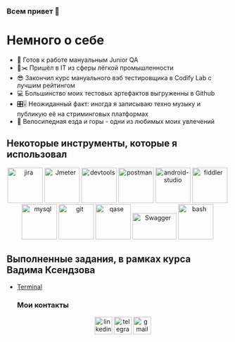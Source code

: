 ### Всем привет 👋 

# Немного о себе
- 🌱 Готов к работе мануальным Junior QA
- 📐✂️ Пришёл в IT из сферы лёгкой промышленности
- 😎 Закончил курс мануального вэб тестировщика в Codify Lab c лучшим рейтингом
- 💻 Большинство моих тестовых артефактов выгруженны в Github
- 🎛️🎚️ Неожиданный факт: иногда я записываю техно музыку и публикую её на стриминговых платформах
- 🚵 Велосипедная езда и горы - одни из любимых моих увлечений

</ul>
<h2>Некоторые инструменты, которые я использовал</h2>
<p align="center">
<img src="https://cdn.jsdelivr.net/gh/devicons/devicon/icons/jira/jira-original.svg" title="jira" alt="jira" width="80" height="80"/>
<img src="https://github.com/krazyglue88/krazyglue88/assets/139983939/2270cb6d-57a7-4c9c-87ca-837a79746c1e" title="Jmeter" alt="Jmeter" width="80" height="80"/>
<img src="https://d33wubrfki0l68.cloudfront.net/38b5c953a4667366685d55db55d057c86db1fc54/a0fdc/static/acae6b24d940347661ca901ea07f47c1/chrome-dev-logo-icon.png" title="devtools" alt="devtools" width="80" height="80"/>
<img src="https://img.uxwing.com/wp-content/themes/uxwing/download/brands-social-media/postman-icon.svg" title="postman" alt="postman" width="80" height="80"/>
<img src="https://cdn.jsdelivr.net/gh/devicons/devicon/icons/androidstudio/androidstudio-original.svg" title="android-studio" alt="android-studio" width="80" height="80"/>
<img src="https://www.megaleechers.com/storage/Fiddler-Everywhere-Icon.png" title="fiddler" alt="fiddler" width="80" height="80"/>
<img src="https://cdn.jsdelivr.net/gh/devicons/devicon/icons/mysql/mysql-original.svg" title="mysql" alt="mysql" width="80" height="80"/>
<img src="https://cdn.jsdelivr.net/gh/devicons/devicon/icons/git/git-original.svg" title="git" alt="git" width="80" height="80"/>
<img src="https://luna1.co/eb0187.png" title="qase" alt="qase" width="80" height="80"/>
<img src="https://img.shields.io/badge/Swagger-090909?style=for-the-badge&logo=swagger&logoColor=7ede2b" title="Swagger" alt="Swagger" width="100" height="60"/ >
<img src="https://upload.wikimedia.org/wikipedia/commons/thumb/4/4b/Bash_Logo_Colored.svg/1024px-Bash_Logo_Colored.svg.png?20180723054350" title="bash" alt="bash" width="80" height="80"/>
</p>
<h2>Выполненные задания, в рамках курса Вадима Ксендзова </h2>
<p> 
 <ul>
<li>  <a href="https://https://github.com/krazyglue88/Terminal_Linux">Terminal</a>  </li>



### Мои контакты
<p align="center">
<a href= "https://www.linkedin.com/in/ivan-fedorenko-038029278/"><img src="https://img.icons8.com/?size=512&id=447&format=png" width="40" height="40" alt="linkedin"/></a>
<a href= "https://t.me/krazyglue"><img src="https://img.icons8.com/?size=512&id=TCnKnYZFoOzM&format=png" width="40" height="40" alt="telegram"/></a>
<a href= "mailto:frazyglue@gmail.com"><img src="https://img.icons8.com/?size=512&id=rUgzXdXFnhmg&format=png" width="40" height="40" alt="gmail"/></a>


